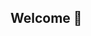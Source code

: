 ## Welcome 👋

<!--
**AndrewNha/AndrewNha** is a ✨ _special_ ✨ repository because its `README.md` (this file) appears on your GitHub profile.

My name is André and my nickname in internet is "andrenhaw" or "andnhaw"
I'm a computer science student with experience with technologies like HTML, CSS, JS, Python and more:

- 🖥️ Currently learning LUAU for some cooking 🔥🔥🔥
